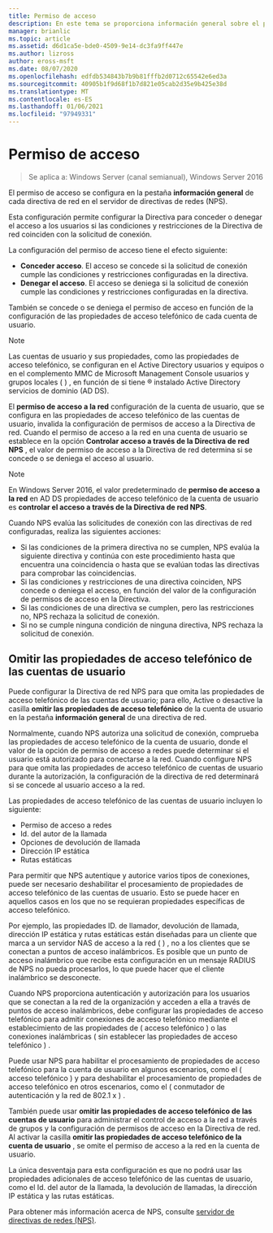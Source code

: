 ```yaml
---
title: Permiso de acceso
description: En este tema se proporciona información general sobre el permiso de acceso a la Directiva de red para el servidor de directivas de redes en Windows Server 2016.
manager: brianlic
ms.topic: article
ms.assetid: d6d1ca5e-bde0-4509-9e14-dc3fa9ff447e
ms.author: lizross
author: eross-msft
ms.date: 08/07/2020
ms.openlocfilehash: edfdb534843b7b9b81fffb2d0712c65542e6ed3a
ms.sourcegitcommit: 40905b1f9d68f1b7d821e05cab2d35e9b425e38d
ms.translationtype: MT
ms.contentlocale: es-ES
ms.lasthandoff: 01/06/2021
ms.locfileid: "97949331"
---
```

# <a name="access-permission"></a>Permiso de acceso

>Se aplica a: Windows Server (canal semianual), Windows Server 2016

El permiso de acceso se configura en la pestaña **información general** de cada directiva de red en el servidor de directivas de redes (NPS).

Esta configuración permite configurar la Directiva para conceder o denegar el acceso a los usuarios si las condiciones y restricciones de la Directiva de red coinciden con la solicitud de conexión.

La configuración del permiso de acceso tiene el efecto siguiente:

- **Conceder acceso**. El acceso se concede si la solicitud de conexión cumple las condiciones y restricciones configuradas en la directiva.
- **Denegar el acceso**. El acceso se deniega si la solicitud de conexión cumple las condiciones y restricciones configuradas en la directiva.

También se concede o se deniega el permiso de acceso en función de la configuración de las propiedades de acceso telefónico de cada cuenta de usuario.

>[!NOTE]
>Las cuentas de usuario y sus propiedades, como las propiedades de acceso telefónico, se configuran en el Active Directory usuarios y equipos o en el complemento MMC de Microsoft Management Console usuarios y grupos locales \( \) , en función de si tiene &reg; instalado Active Directory servicios de dominio (AD DS).

El **permiso de acceso a la red** configuración de la cuenta de usuario, que se configura en las propiedades de acceso telefónico de las cuentas de usuario, invalida la configuración de permisos de acceso a la Directiva de red. Cuando el permiso de acceso a la red en una cuenta de usuario se establece en la opción **Controlar acceso a través de la Directiva de red NPS** , el valor de permiso de acceso a la Directiva de red determina si se concede o se deniega el acceso al usuario.

>[!NOTE]
>En Windows Server 2016, el valor predeterminado de **permiso de acceso a la red** en AD DS propiedades de acceso telefónico de la cuenta de usuario es **controlar el acceso a través de la Directiva de red NPS**.

Cuando NPS evalúa las solicitudes de conexión con las directivas de red configuradas, realiza las siguientes acciones:

- Si las condiciones de la primera directiva no se cumplen, NPS evalúa la siguiente directiva y continúa con este procedimiento hasta que encuentra una coincidencia o hasta que se evalúan todas las directivas para comprobar las coincidencias.
- Si las condiciones y restricciones de una directiva coinciden, NPS concede o deniega el acceso, en función del valor de la configuración de permisos de acceso en la Directiva.
- Si las condiciones de una directiva se cumplen, pero las restricciones no, NPS rechaza la solicitud de conexión.
- Si no se cumple ninguna condición de ninguna directiva, NPS rechaza la solicitud de conexión.

## <a name="ignore-user-account-dial-in-properties"></a>Omitir las propiedades de acceso telefónico de las cuentas de usuario

Puede configurar la Directiva de red NPS para que omita las propiedades de acceso telefónico de las cuentas de usuario; para ello, Active o desactive la casilla **omitir las propiedades de acceso telefónico** de la cuenta de usuario en la pestaña **información general** de una directiva de red.

Normalmente, cuando NPS autoriza una solicitud de conexión, comprueba las propiedades de acceso telefónico de la cuenta de usuario, donde el valor de la opción de permiso de acceso a redes puede determinar si el usuario está autorizado para conectarse a la red. Cuando configure NPS para que omita las propiedades de acceso telefónico de cuentas de usuario durante la autorización, la configuración de la directiva de red determinará si se concede al usuario acceso a la red.

Las propiedades de acceso telefónico de las cuentas de usuario incluyen lo siguiente:

- Permiso de acceso a redes
- Id. del autor de la llamada
- Opciones de devolución de llamada
- Dirección IP estática
- Rutas estáticas

Para permitir que NPS autentique y autorice varios tipos de conexiones, puede ser necesario deshabilitar el procesamiento de propiedades de acceso telefónico de las cuentas de usuario. Esto se puede hacer en aquellos casos en los que no se requieran propiedades específicas de acceso telefónico.

Por ejemplo, las propiedades ID. de llamador, devolución de llamada, dirección IP estática y rutas estáticas están diseñadas para un cliente que marca a un servidor NAS de acceso a la red \( \) , no a los clientes que se conectan a puntos de acceso inalámbricos. Es posible que un punto de acceso inalámbrico que recibe esta configuración en un mensaje RADIUS de NPS no pueda procesarlos, lo que puede hacer que el cliente inalámbrico se desconecte.

Cuando NPS proporciona autenticación y autorización para los usuarios que se conectan a la red de la organización y acceden a ella a través de puntos de acceso inalámbricos, debe configurar las propiedades de acceso telefónico para admitir conexiones de acceso telefónico mediante el establecimiento de las propiedades de \( acceso telefónico \) o las conexiones inalámbricas \( sin establecer las propiedades de acceso telefónico \) .

Puede usar NPS para habilitar el procesamiento de propiedades de acceso telefónico para la cuenta de usuario en algunos escenarios, como el \( acceso telefónico \) y para deshabilitar el procesamiento de propiedades de acceso telefónico en otros escenarios, como el \( conmutador de autenticación y la red de 802.1 x \) .

También puede usar **omitir las propiedades de acceso telefónico de las cuentas de usuario** para administrar el control de acceso a la red a través de grupos y la configuración de permisos de acceso en la Directiva de red. Al activar la casilla **omitir las propiedades de acceso telefónico de la cuenta de usuario** , se omite el permiso de acceso a la red en la cuenta de usuario.

La única desventaja para esta configuración es que no podrá usar las propiedades adicionales de acceso telefónico de las cuentas de usuario, como el Id. del autor de la llamada, la devolución de llamadas, la dirección IP estática y las rutas estáticas.

Para obtener más información acerca de NPS, consulte [servidor de directivas de redes (NPS)](nps-top.md).
